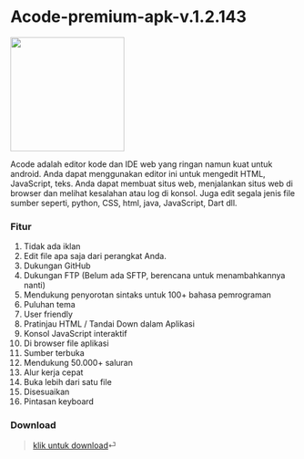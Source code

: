 # Acode-premium-apk-v.1.2.143

<img src="https://moddroid.com/wp-content/uploads/2020/12/acode-powerful-code-editor-mod-fullpaid-moddroid.png" width="200">

Acode adalah editor kode dan IDE web yang ringan namun kuat untuk android. Anda dapat menggunakan editor ini untuk mengedit HTML, JavaScript, teks.
Anda dapat membuat situs web, menjalankan situs web di browser dan melihat kesalahan atau log di konsol.
Juga edit segala jenis file sumber seperti, python, CSS, html, java, JavaScript, Dart dll.

### Fitur
1. Tidak ada iklan
2. Edit file apa saja dari perangkat Anda.
3. Dukungan GitHub
4. Dukungan FTP (Belum ada SFTP, berencana untuk menambahkannya nanti)
5. Mendukung penyorotan sintaks untuk 100+ bahasa pemrograman
6. Puluhan tema
7. User friendly
8. Pratinjau HTML / Tandai Down dalam Aplikasi
9. Konsol JavaScript interaktif
10. Di browser file aplikasi
11. Sumber terbuka
12. Mendukung 50.000+ saluran
13. Alur kerja cepat
14. Buka lebih dari satu file
15. Disesuaikan
16. Pintasan keyboard

### Download
> [klik untuk download](https://dl1.apkgoogle.org/2020/Acode-v1.2.143_build_143.apk)⏎
